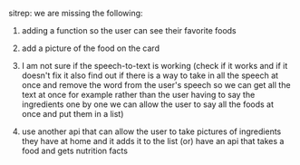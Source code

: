 sitrep:
we are missing the following:
1. adding a function so the user can see their favorite foods
2. add a picture of the food on the card
3. I am not sure if the speech-to-text is working (check if it works and if it doesn't fix it also find out if there is a way to take in all the speech at once and remove the word from the user's speech so we can get all the text at once for example rather than the user having to say the ingredients one by one we can allow the user to say all the foods at once and put them in a list)
  
5. use another api that can allow the user to take pictures of ingredients they have at home and it adds it to the list (or) have an api that takes a food and gets nutrition facts
